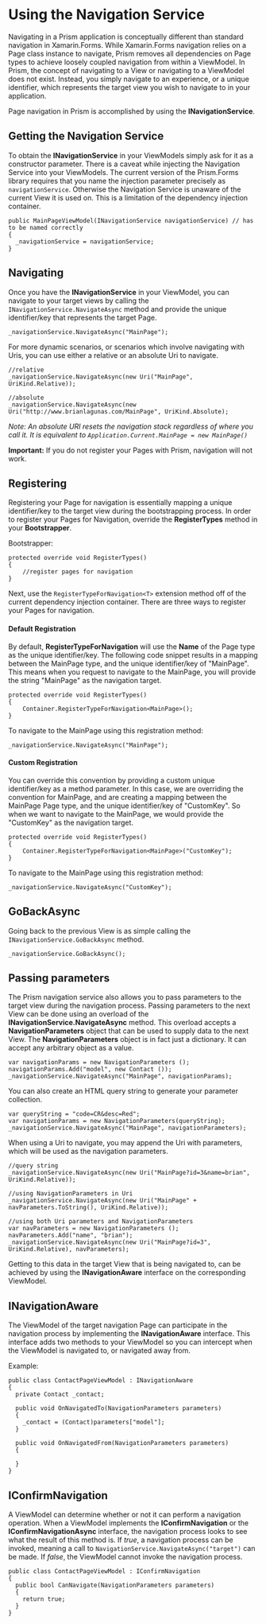 ﻿# Using the Navigation Service

Navigating in a Prism application is conceptually different than standard navigation in Xamarin.Forms.  While Xamarin.Forms navigation relies on a Page class instance to navigate, Prism removes all dependencies on Page types to achieve loosely coupled navigation from within a ViewModel.  In Prism, the concept of navigating to a View or navigating to a ViewModel does not exist.  Instead, you simply navigate to an experience, or a unique identifier, which represents the target view you wish to navigate to in your application.

Page navigation in Prism is accomplished by using the **INavigationService**.

## Getting the Navigation Service
To obtain the **INavigationService** in your ViewModels simply ask for it as a constructor parameter.  There is a caveat while injecting the Navigation Service into your ViewModels. The current version of the Prism.Forms library requires that you name the injection parameter precisely as ```navigationService```. Otherwise the Navigation Service is unaware of the current View it is used on.  This is a limitation of the dependency injection container.

```
public MainPageViewModel(INavigationService navigationService) // has to be named correctly
{
  _navigationService = navigationService;
}
```

## Navigating
Once you have the **INavigationService** in your ViewModel, you can navigate to your target views by calling the `INavigationService.NavigateAsync` method and provide the unique identifier/key that represents the target Page.

```
_navigationService.NavigateAsync("MainPage");
```

For more dynamic scenarios, or scenarios which involve navigating with Uris, you can use either a relative or an absolute Uri to navigate.
```
//relative
_navigationService.NavigateAsync(new Uri("MainPage", UriKind.Relative));

//absolute
_navigationService.NavigateAsync(new Uri("http://www.brianlagunas.com/MainPage", UriKind.Absolute);
```
_Note: An absolute URI resets the navigation stack regardless of where you call it.  It is equivalent to `Application.Current.MainPage = new MainPage()`_

**Important:** If you do not register your Pages with Prism, navigation will not work.

## Registering
Registering your Page for navigation is essentially mapping a unique identifier/key to the target view during the bootstrapping process.  In order to register your Pages for Navigation, override the **RegisterTypes** method in your **Bootstrapper**.

Bootstrapper:
```
protected override void RegisterTypes()
{
    //register pages for navigation
}
```

Next, use the `RegisterTypeForNavigation<T>` extension method off of the current dependency injection container.  There are three ways to register your Pages for navigation.

#### Default Registration
By default, **RegisterTypeForNavigation** will use the **Name** of the Page type as the unique identifier/key.  The following code snippet results in a mapping between the MainPage type, and the unique identifier/key of "MainPage".  This means when you request to navigate to the MainPage, you will provide the string "MainPage" as the navigation target.
```
protected override void RegisterTypes()
{
    Container.RegisterTypeForNavigation<MainPage>();
}
```

To navigate to the MainPage using this registration method:
```
_navigationService.NavigateAsync("MainPage");
```

#### Custom Registration
You can override this convention by providing a custom unique identifier/key as a method parameter.  In this case, we are overriding the convention for MainPage, and are creating a mapping between the MainPage Page type, and the unique identifier/key of "CustomKey".  So when we want to navigate to the MainPage, we would provide the "CustomKey" as the navigation target.
```
protected override void RegisterTypes()
{
    Container.RegisterTypeForNavigation<MainPage>("CustomKey");
}
```
To navigate to the MainPage using this registration method:
```
_navigationService.NavigateAsync("CustomKey");
```

## GoBackAsync
Going back to the previous View is as simple calling the `INavigationService.GoBackAsync` method. 

```
_navigationService.GoBackAsync();
```

## Passing parameters
The Prism navigation service also allows you to pass parameters to the target view during the navigation process.  Passing parameters to the next View can be done using an overload of the **INavigationService.NavigateAsync** method. This overload accepts a **NavigationParameters** object that can be used to supply data to the next View. The **NavigationParameters** object is in fact just a dictionary. It can accept any arbitrary object as a value.

```
var navigationParams = new NavigationParameters ();
navigationParams.Add("model", new Contact ());
_navigationService.NavigateAsync("MainPage", navigationParams);
```

You can also create an HTML query string to generate your parameter collection.
```
var queryString = "code=CR&desc=Red";
var navigationParams = new NavigationParameters(queryString);
_navigationService.NavigateAsync("MainPage", navigationParameters);
```
When using a Uri to navigate, you may append the Uri with parameters, which will be used as the navigation parameters.
```
//query string
_navigationService.NavigateAsync(new Uri("MainPage?id=3&name=brian", UriKind.Relative));

//using NavigationParameters in Uri
_navigationService.NavigateAsync(new Uri("MainPage" + navParameters.ToString(), UriKind.Relative));

//using both Uri parameters and NavigationParameters
var navParameters = new NavigationParameters ();
navParameters.Add("name", "brian");
_navigationService.NavigateAsync(new Uri("MainPage?id=3", UriKind.Relative), navParameters);
```


Getting to this data in the target View that is being navigated to, can be achieved by using the **INavigationAware** interface on the corresponding ViewModel.

## INavigationAware
The ViewModel of the target navigation Page can participate in the navigation process by implementing the **INavigationAware** interface.  This interface adds two methods to your ViewModel so you can intercept when the ViewModel is navigated to, or navigated away from.

Example:
```
public class ContactPageViewModel : INavigationAware
{
  private Contact _contact;
  
  public void OnNavigatedTo(NavigationParameters parameters)
  {
    _contact = (Contact)parameters["model"];
  }
  
  public void OnNavigatedFrom(NavigationParameters parameters)
  {
    
  }
}
```

## IConfirmNavigation
A ViewModel can determine whether or not it can perform a navigation operation. When a ViewModel implements the **IConfirmNavigation** or the **IConfirmNavigationAsync** interface, the navigation process looks to see what the result of this method is.  If _true_, a navigation process can be invoked, meaning a call to `NavigationService.NavigateAsync("target")` can be made.  If _false_, the ViewModel cannot invoke the navigation process. 

```
public class ContactPageViewModel : IConfirmNavigation 
{
  public bool CanNavigate(NavigationParameters parameters)
  {
    return true;
  }
}
```
